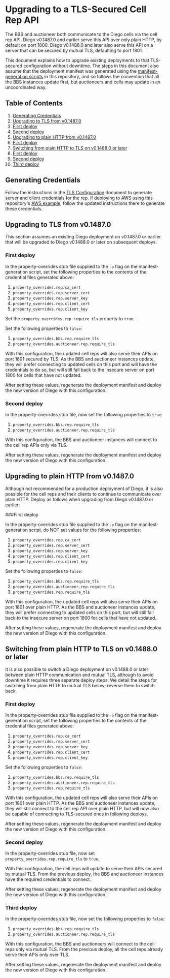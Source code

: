 # Upgrading to a TLS-Secured Cell Rep API

The BBS and auctioneer both communicate to the Diego cells via the cell rep API.
Diego v0.1487.0 and earlier serve this API over only plain HTTP, by default on port 1800.
Diego v0.1488.0 and later also serve this API on a server that can be secured by mutual TLS, defaulting to port 1801.

This document explains how to upgrade existing deployments to that TLS-secured configuration without downtime. The steps in this document also assume that the deployment manifest was generated using the [manifest-generation scripts](manifest-generation.md) in this repository, and so follows the convention that all the BBS instances update first, but auctioneers and cells may update in an uncoordinated way.

## Table of Contents

1. [Generating Credentials](#generating-credentials)
1. [Upgrading to TLS from v0.1487.0](#upgrade-tls)
  1. [First deploy](#upgrade-tls-0-1487-deploy-1)
  1. [Second deploy](#upgrade-tls-0-1487-deploy-2)
1. [Upgrading to plain HTTP from v0.1487.0](#upgrade-plain-http-0-1487)
  1. [First deploy](#upgrade-plain-http-0-1487-deploy-1)
1. [Switching from plain HTTP to TLS on v0.1488.0 or later](#switch-plain-http-tls-0-1488)
  1. [First deploy](#switch-plain-http-tls-0-1488-deploy-1)
  1. [Second deploy](#switch-plain-http-tls-0-1488-deploy-2)
  1. [Third deploy](#switch-plain-http-tls-0-1488-deploy-3)


## <a name="generating-credentials"></a>Generating Credentials

Follow the instructions in the [TLS Configuration](tls-configuration.md) document to generate server and client credentials for the rep. If deploying to AWS using this repository's [AWS example](../examples/aws), follow the updated instructions there to generate these credentials.


## <a name="upgrade-tls"></a>Upgrading to TLS from v0.1487.0 

This section assumes an existing Diego deployment on v0.1487.0 or earlier that will be upgraded to Diego v0.1488.0 or later on subsequent deploys.

### <a name="upgrade-tls-0-1487-deploy-1"></a>First deploy

In the property-overrides stub file supplied to the `-p` flag on the manifest-generation script, set the following properties to the contents of the credential files generated above:

1. `property_overrides.rep.ca_cert`
1. `property_overrides.rep.server_cert`
1. `property_overrides.rep.server_key`
1. `property_overrides.rep.client_cert`
1. `property_overrides.rep.client_key`

Set the `property_overrides.rep.require_tls` property to `true`.

Set the following properties to `false`:

1. `property_overrides.bbs.rep.require_tls`
1. `property_overrides.auctioneer.rep.require_tls`

With this configuration, the updated cell reps will also serve their APIs on port 1801 secured by TLS. As the BBS and auctioneer instances update, they will prefer connecting to updated cells on this port and will have the credentials to do so, but will still fall back to the insecure server on port 1800 for cells that have not updated.

After setting these values, regenerate the deployment manifest and deploy the new version of Diego with this configuration.

### <a name="upgrade-tls-0-1487-deploy-2"></a>Second deploy

In the property-overrides stub file, now set the following properties to `true`:

1. `property_overrides.bbs.rep.require_tls`
1. `property_overrides.auctioneer.rep.require_tls`

With this configuration, the BBS and auctioneer instances will connect to the cell rep APIs only via TLS.

After setting these values, regenerate the deployment manifest and deploy the new version of Diego with this configuration.


## <a name="upgrade-plain-http-0-1487"></a>Upgrading to plain HTTP from v0.1487.0

Although not recommended for a production deployment of Diego, it is also possible for the cell reps and their clients to continue to communicate over plain HTTP. Deploy as follows when upgrading from Diego v0.1487.0 or earlier:

###<a name="upgrade-plain-http-0-1487-deploy-1"></a>First deploy

In the property-overrides stub file supplied to the `-p` flag on the manifest-generation script, do NOT set values for the following properties:

1. `property_overrides.rep.ca_cert`
1. `property_overrides.rep.server_cert`
1. `property_overrides.rep.server_key`
1. `property_overrides.rep.client_cert`
1. `property_overrides.rep.client_key`

Set the following properties to `false`:

1. `property_overrides.bbs.rep.require_tls`
1. `property_overrides.auctioneer.rep.require_tls`
1. `property_overrides.rep.require_tls`

With this configuration, the updated cell reps will also serve their APIs on port 1801 over plain HTTP. As the BBS and auctioneer instances update, they will prefer connecting to updated cells on this port, but will still fall back to the insecure server on port 1800 for cells that have not updated.

After setting these values, regenerate the deployment manifest and deploy the new version of Diego with this configuration.


## <a name="switch-plain-http-tls-0-1488"></a>Switching from plain HTTP to TLS on v0.1488.0 or later

It is also possible to switch a Diego deployment on v0.1488.0 or later between plain HTTP communication and mutual TLS, although to avoid downtime it requires three separate deploy steps. We detail the steps for switching from plain HTTP to mutual TLS below; reverse them to switch back.

### <a name="switch-plain-http-tls-0-1488-deploy-1"></a>First deploy

In the property-overrides stub file supplied to the `-p` flag on the manifest-generation script, set the following properties to the contents of the credential files generated above:

1. `property_overrides.rep.ca_cert`
1. `property_overrides.rep.server_cert`
1. `property_overrides.rep.server_key`
1. `property_overrides.rep.client_cert`
1. `property_overrides.rep.client_key`

Set the following properties to `false`:

1. `property_overrides.bbs.rep.require_tls`
1. `property_overrides.auctioneer.rep.require_tls`
1. `property_overrides.rep.require_tls`

With this configuration, the updated cell reps will also serve their APIs on port 1801 over plain HTTP. As the BBS and auctioneer instances update, they will still connect to the cell rep API over plain HTTP, but will now also be capable of connecting to TLS-secured ones in following deploys. 

After setting these values, regenerate the deployment manifest and deploy the new version of Diego with this configuration.


### <a name="switch-plain-http-tls-0-1488-deploy-2"></a>Second deploy

In the property-overrides stub file, now set `property_overrides.rep.require_tls` to `true`.

With this configuration, the cell reps will update to serve their APIs secured by mutual TLS. From the previous deploy, the BBS and auctioneer instances have the required credentials to connect.

After setting these values, regenerate the deployment manifest and deploy the new version of Diego with this configuration.


### <a name="switch-plain-http-tls-0-1488-deploy-3"></a>Third deploy

In the property-overrides stub file, now set the following properties to `false`:

1. `property_overrides.bbs.rep.require_tls`
1. `property_overrides.auctioneer.rep.require_tls`

With this configuration, the BBS and auctioneers will connect to the cell reps only via mutual TLS. From the previous deploy, all the cell reps already serve their APIs only over TLS.

After setting these values, regenerate the deployment manifest and deploy the new version of Diego with this configuration.
